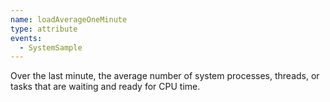 ```yaml
---
name: loadAverageOneMinute
type: attribute
events:
  - SystemSample
---
```


Over the last minute, the average number of system processes, threads, or tasks that are waiting and ready for CPU time.